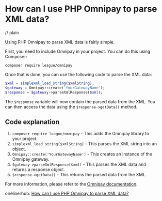 # How can I use PHP Omnipay to parse XML data?
// plain

Using PHP Omnipay to parse XML data is fairly simple.

First, you need to include Omnipay in your project. You can do this using Composer:

```
composer require league/omnipay
```

Once that is done, you can use the following code to parse the XML data:

```php
$xml = simplexml_load_string($xmlString);
$gateway = Omnipay::create('YourGatewayName');
$response = $gateway->parseXmlResponse($xml);
```

The `$response` variable will now contain the parsed data from the XML. You can then access the data using the `$response->getData()` method.

## Code explanation


1. `composer require league/omnipay` - This adds the Omnipay library to your project.
2. `simplexml_load_string($xmlString)` - This parses the XML string into an object.
3. `Omnipay::create('YourGatewayName')` - This creates an instance of the Omnipay gateway.
4. `$gateway->parseXmlResponse($xml)` - This parses the XML data and returns a response object.
5. `$response->getData()` - This returns the parsed data from the XML.

For more information, please refer to the [Omnipay documentation](https://omnipay.thephpleague.com/).

onelinerhub: [How can I use PHP Omnipay to parse XML data?](https://onelinerhub.com/php-omnipay/how-can-i-use-php-omnipay-to-parse-xml-data)